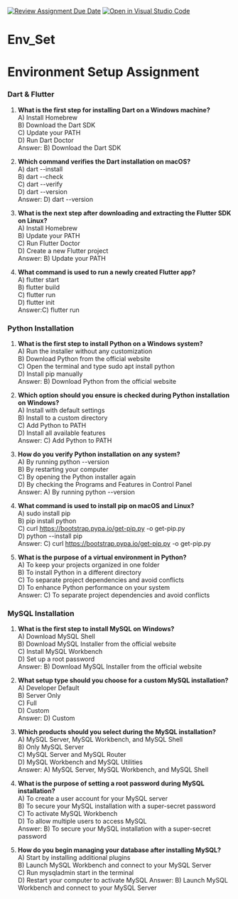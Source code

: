 [![Review Assignment Due Date](https://classroom.github.com/assets/deadline-readme-button-22041afd0340ce965d47ae6ef1cefeee28c7c493a6346c4f15d667ab976d596c.svg)](https://classroom.github.com/a/vnsr1XuU)
[![Open in Visual Studio Code](https://classroom.github.com/assets/open-in-vscode-2e0aaae1b6195c2367325f4f02e2d04e9abb55f0b24a779b69b11b9e10269abc.svg)](https://classroom.github.com/online_ide?assignment_repo_id=15658177&assignment_repo_type=AssignmentRepo)
# Env_Set

# Environment Setup Assignment
### Dart & Flutter

1. **What is the first step for installing Dart on a Windows machine?**  
   A) Install Homebrew  
   B) Download the Dart SDK  
   C) Update your PATH  
   D) Run Dart Doctor  
   Answer: B) Download the Dart SDK

2. **Which command verifies the Dart installation on macOS?**  
   A) dart --install  
   B) dart --check  
   C) dart --verify  
   D) dart --version  
   Answer: D) dart --version

3. **What is the next step after downloading and extracting the Flutter SDK on Linux?**  
   A) Install Homebrew  
   B) Update your PATH  
   C) Run Flutter Doctor  
   D) Create a new Flutter project  
   Answer: B) Update your PATH

4. **What command is used to run a newly created Flutter app?**  
   A) flutter start  
   B) flutter build  
   C) flutter run  
   D) flutter init  
   Answer:C) flutter run

### Python Installation

1. **What is the first step to install Python on a Windows system?**  
   A) Run the installer without any customization  
   B) Download Python from the official website  
   C) Open the terminal and type sudo apt install python  
   D) Install pip manually  
   Answer: B) Download Python from the official website

2. **Which option should you ensure is checked during Python installation on Windows?**  
   A) Install with default settings  
   B) Install to a custom directory  
   C) Add Python to PATH  
   D) Install all available features  
   Answer: C) Add Python to PATH

3. **How do you verify Python installation on any system?**  
   A) By running python --version  
   B) By restarting your computer  
   C) By opening the Python installer again  
   D) By checking the Programs and Features in Control Panel  
   Answer: A) By running python --version

4. **What command is used to install pip on macOS and Linux?**  
   A) sudo install pip  
   B) pip install python  
   C) curl https://bootstrap.pypa.io/get-pip.py -o get-pip.py  
   D) python --install pip  
   Answer: C) curl https://bootstrap.pypa.io/get-pip.py -o get-pip.py

5. **What is the purpose of a virtual environment in Python?**  
   A) To keep your projects organized in one folder  
   B) To install Python in a different directory  
   C) To separate project dependencies and avoid conflicts  
   D) To enhance Python performance on your system  
   Answer: C) To separate project dependencies and avoid conflicts

### MySQL Installation

1. **What is the first step to install MySQL on Windows?**  
   A) Download MySQL Shell  
   B) Download MySQL Installer from the official website  
   C) Install MySQL Workbench  
   D) Set up a root password  
   Answer: B) Download MySQL Installer from the official website

2. **What setup type should you choose for a custom MySQL installation?**  
   A) Developer Default  
   B) Server Only  
   C) Full  
   D) Custom  
   Answer: D) Custom

3. **Which products should you select during the MySQL installation?**  
   A) MySQL Server, MySQL Workbench, and MySQL Shell  
   B) Only MySQL Server  
   C) MySQL Server and MySQL Router  
   D) MySQL Workbench and MySQL Utilities  
   Answer: A) MySQL Server, MySQL Workbench, and MySQL Shell

4. **What is the purpose of setting a root password during MySQL installation?**  
   A) To create a user account for your MySQL server  
   B) To secure your MySQL installation with a super-secret password  
   C) To activate MySQL Workbench  
   D) To allow multiple users to access MySQL  
   Answer: B) To secure your MySQL installation with a super-secret password

5. **How do you begin managing your database after installing MySQL?**  
   A) Start by installing additional plugins  
   B) Launch MySQL Workbench and connect to your MySQL Server  
   C) Run mysqladmin start in the terminal  
   D) Restart your computer to activate MySQL
   Answer: B) Launch MySQL Workbench and connect to your MySQL Server
   
